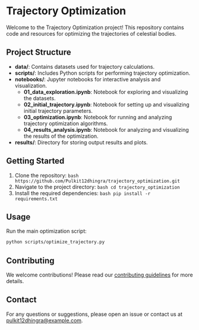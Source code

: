 # Trajectory Optimization

Welcome to the Trajectory Optimization project! This repository contains code and resources for optimizing the trajectories of celestial bodies.

## Project Structure

- **data/**: Contains datasets used for trajectory calculations.
- **scripts/**: Includes Python scripts for performing trajectory optimization.
- **notebooks/**: Jupyter notebooks for interactive analysis and visualization.
    - **01_data_exploration.ipynb**: Notebook for exploring and visualizing the datasets.
    - **02_initial_trajectory.ipynb**: Notebook for setting up and visualizing initial trajectory parameters.
    - **03_optimization.ipynb**: Notebook for running and analyzing trajectory optimization algorithms.
    - **04_results_analysis.ipynb**: Notebook for analyzing and visualizing the results of the optimization.
- **results/**: Directory for storing output results and plots.

## Getting Started

1. Clone the repository:
        ```bash
        https://github.com/Pulkit12dhingra/trajectory_optimization.git
        ```
2. Navigate to the project directory:
        ```bash
        cd trajectory_optimization
        ```
3. Install the required dependencies:
        ```bash
        pip install -r requirements.txt
        ```

## Usage

Run the main optimization script:
```bash
python scripts/optimize_trajectory.py
```

## Contributing

We welcome contributions! Please read our [contributing guidelines](CONTRIBUTING.md) for more details.

## Contact

For any questions or suggestions, please open an issue or contact us at [pulkit12dhingra@example.com](mailto:pulkit12dhingra@example.com).

